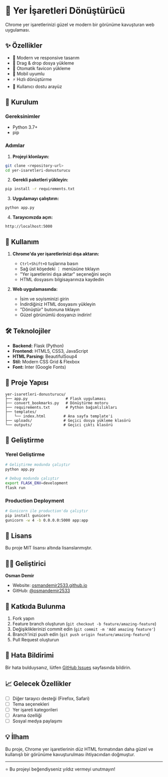 # 🔖 Yer İşaretleri Dönüştürücü

Chrome yer işaretlerinizi güzel ve modern bir görünüme kavuşturan web uygulaması.

## ✨ Özellikler

- 🎨 Modern ve responsive tasarım
- 📁 Drag & drop dosya yükleme
- 🔄 Otomatik favicon yükleme
- 📱 Mobil uyumlu
- ⚡ Hızlı dönüştürme
- 🎯 Kullanıcı dostu arayüz

## 🚀 Kurulum

### Gereksinimler
- Python 3.7+
- pip

### Adımlar

1. **Projeyi klonlayın:**
```bash
git clone <repository-url>
cd yer-isaretleri-donusturucu
```

2. **Gerekli paketleri yükleyin:**
```bash
pip install -r requirements.txt
```

3. **Uygulamayı çalıştırın:**
```bash
python app.py
```

4. **Tarayıcınızda açın:**
```
http://localhost:5000
```

## 📖 Kullanım

1. **Chrome'da yer işaretlerinizi dışa aktarın:**
   - `Ctrl+Shift+O` tuşlarına basın
   - Sağ üst köşedeki ⋮ menüsüne tıklayın
   - "Yer işaretlerini dışa aktar" seçeneğini seçin
   - HTML dosyasını bilgisayarınıza kaydedin

2. **Web uygulamasında:**
   - İsim ve soyisminizi girin
   - İndirdiğiniz HTML dosyasını yükleyin
   - "Dönüştür" butonuna tıklayın
   - Güzel görünümlü dosyanızı indirin!

## 🛠️ Teknolojiler

- **Backend:** Flask (Python)
- **Frontend:** HTML5, CSS3, JavaScript
- **HTML Parsing:** BeautifulSoup4
- **Stil:** Modern CSS Grid & Flexbox
- **Font:** Inter (Google Fonts)

## 📁 Proje Yapısı

```
yer-isaretleri-donusturucu/
├── app.py                 # Flask uygulaması
├── convert_bookmarks.py   # Dönüştürme motoru
├── requirements.txt       # Python bağımlılıkları
├── templates/
│   └── index.html        # Ana sayfa template'i
├── uploads/              # Geçici dosya yükleme klasörü
└── outputs/              # Geçici çıktı klasörü
```

## 🔧 Geliştirme

### Yerel Geliştirme
```bash
# Geliştirme modunda çalıştır
python app.py

# Debug modunda çalıştır
export FLASK_ENV=development
flask run
```

### Production Deployment
```bash
# Gunicorn ile production'da çalıştır
pip install gunicorn
gunicorn -w 4 -b 0.0.0.0:5000 app:app
```

## 📝 Lisans

Bu proje MIT lisansı altında lisanslanmıştır.

## 👨‍💻 Geliştirici

**Osman Demir**
- Website: [osmandemir2533.github.io](https://osmandemir2533.github.io)
- GitHub: [@osmandemir2533](https://github.com/osmandemir2533)

## 🤝 Katkıda Bulunma

1. Fork yapın
2. Feature branch oluşturun (`git checkout -b feature/amazing-feature`)
3. Değişikliklerinizi commit edin (`git commit -m 'Add amazing feature'`)
4. Branch'inizi push edin (`git push origin feature/amazing-feature`)
5. Pull Request oluşturun

## 🐛 Hata Bildirimi

Bir hata bulduysanız, lütfen [GitHub Issues](https://github.com/osmandemir2533/yer-isaretleri-donusturucu/issues) sayfasında bildirin.

## 📈 Gelecek Özellikler

- [ ] Diğer tarayıcı desteği (Firefox, Safari)
- [ ] Tema seçenekleri
- [ ] Yer işareti kategorileri
- [ ] Arama özelliği
- [ ] Sosyal medya paylaşımı

## 💡 İlham

Bu proje, Chrome yer işaretlerinin düz HTML formatından daha güzel ve kullanışlı bir görünüme kavuşturulması ihtiyacından doğmuştur.

---

⭐ Bu projeyi beğendiyseniz yıldız vermeyi unutmayın! 